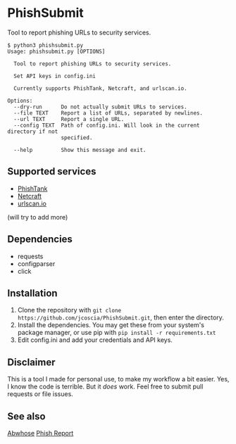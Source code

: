 # PhishSubmit
Tool to report phishing URLs to security services.

```
$ python3 phishsubmit.py
Usage: phishsubmit.py [OPTIONS]

  Tool to report phishing URLs to security services.

  Set API keys in config.ini

  Currently supports PhishTank, Netcraft, and urlscan.io.

Options:
  --dry-run      Do not actually submit URLs to services.
  --file TEXT    Report a list of URLs, separated by newlines.
  --url TEXT     Report a single URL.
  --config TEXT  Path of config.ini. Will look in the current directory if not
                 specified.

  --help         Show this message and exit.
```

## Supported services
* [PhishTank](https://phishtank.org/)
* [Netcraft](https://report.netcraft.com/)
* [urlscan.io](https://urlscan.io/)

(will try to add more)

## Dependencies

* requests
* configparser
* click

## Installation

1. Clone the repository with `git clone https://github.com/jcoscia/PhishSubmit.git`, then enter the directory.
2. Install the dependencies. You may get these from your system's package manager, or use pip with `pip install -r requirements.txt`
3. Edit config.ini and add your credentials and API keys.

## Disclaimer
This is a tool I made for personal use, to make my workflow a bit easier. Yes, I know the code is terrible. But it *does* work. Feel free to submit pull requests or file issues.

## See also
[Abwhose](https://github.com/bradleyjkemp/abwhose)
[Phish Report](https://phish.report/)
